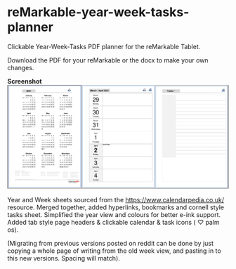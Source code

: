 # reMarkable-year-week-tasks-planner
Clickable Year-Week-Tasks PDF planner for the reMarkable Tablet. 

Download the PDF for your reMarkable or the docx to make your own changes.

**Screenshot**
![Screenshot.jpg](Screenshot.jpg)

Year and Week sheets sourced from the https://www.calendarpedia.co.uk/ resource.  Merged together, added hyperlinks, bookmarks and cornell style tasks sheet. Simplified the year view and colours for better e-ink support. Added tab style page headers & clickable calendar & task icons ( ♡ palm os).   

(Migrating from previous versions posted on reddit can be done by just copying a whole page of writing from the old week view, and pasting in to this new versions. Spacing will match).

